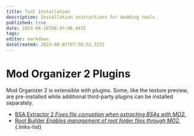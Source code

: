 ```yaml
---
title: Tool Installation
description: Installation instructions for modding tools.
published: true
date: 2023-08-16T08:47:40.443Z
tags: 
editor: markdown
dateCreated: 2023-08-05T07:56:52.727Z
---
```


# Mod Organizer 2 Plugins

Mod Organizer 2 is extensible with plugins. Some, like the texture preview, are pre-installed while additional third-party plugins can be installed separately.

- [BSA Extractor 2 *Fixes file corruption when extracting BSAs with MO2.*](/en/tools/bsa-extractor-2)
- [Root Builder *Enables management of root folder files through MO2.*](/en/tools/root-builder)
{.links-list}